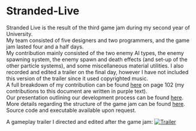 # Stranded-Live

Stranded Live is the result of the third game jam during my second year of University.  
My team consisted of five designers and two programmers, and the game jam lasted four and a half days.  
My contribution mainly consisted of the two enemy AI types, the enemy spawning system, the enemy spawn and death effects (and set-up of the other particle systems), and some miscellaneous material utilities. I also recorded and edited a trailer on the final day, however I have not included this version of the trailer since it used copyrighted music.  
A full breakdown of my contribution can be found <a href="https://docs.google.com/document/d/17w_AtrGReeZEITPT9xfvg_LA7Ng1te9-heyKv4h3qfU/view#heading=h.jgh2m5w2t1uy" target="_blank">here</a> on page 102 (my contributions to this document are written in purple text).  
Our presentation outlining our development process can be found <a href="Stranded Live Presentation.pptx" target="_blank">here</a>.  
More details regarding the structure of the game jam can be found <a href="Teaching Structure.docx" target="_blank">here</a>.  
Source code and executable available upon request.

A gameplay trailer I directed and edited after the game jam:
[![Trailer](https://img.youtube.com/vi/aVrqPTUwLcc/0.jpg)](https://www.youtube.com/watch?v=aVrqPTUwLcc "Trailer")
